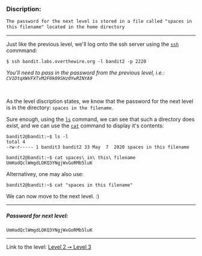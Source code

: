 ### Discription:
```txt
The password for the next level is stored in a file called "spaces in
this filename" located in the home directory
```

---

Just like the previous level, we'll log onto the ssh server using the [`ssh`](ssh) commmand:

```shell
$ ssh bandit.labs.overthewire.org -l bandit2 -p 2220
```

_You'll need to pass in the password from the previous level, i.e.: `CV1DtqXWVFXTvM2F0k09SHz0YwRINYA9`_

<br>

As the level discription states, we know that the password for the next level is in the directory: `spaces in the filename`.

Sure enough, using the [`ls`](ls) command, we can see that such a directory does exist, and we can use the [`cat`](cat) command to display it's contents:

```shell
bandit2@bandit:~$ ls -l
total 4
-rw-r----- 1 bandit3 bandit2 33 May  7  2020 spaces in this filename

bandit2@bandit:~$ cat spaces\ in\ this\ filename
UmHadQclWmgdLOKQ3YNgjWxGoRMb5luK
```

Alternativey, one may also use:
```shell
bandit2@bandit:~$ cat "spaces in this filename"
```

We can now move to the next level. :)

---

##### Password for next level:
    UmHadQclWmgdLOKQ3YNgjWxGoRMb5luK

---

Link to the level: [Level 2 ➙ Level 3](https://overthewire.org/wargames/bandit/bandit3.html)


[ssh]: https://linux.die.net/man/1/ssh
[ls]:https://linux.die.net/man/1/ls
[cat]: https://linux.die.net/man/1/cat
